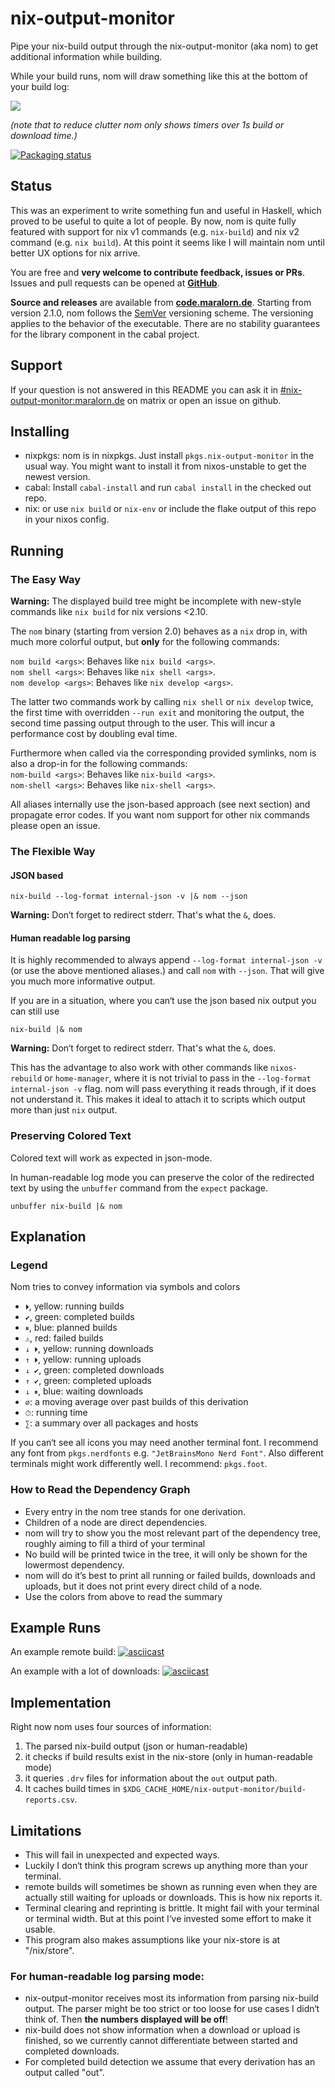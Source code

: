 # nix-output-monitor

Pipe your nix-build output through the nix-output-monitor (aka nom) to get additional information while building.

While your build runs, nom will draw something like this at the bottom of your build log:

![](example-screenshot.png)

*(note that to reduce clutter nom only shows timers over 1s build or download time.)*

[![Packaging status](https://repology.org/badge/vertical-allrepos/nix-output-monitor.svg)](https://repology.org/project/nix-output-monitor/versions)

## Status

This was an experiment to write something fun and useful in Haskell, which proved to be useful to quite a lot of people.
By now, nom is quite fully featured with support for nix v1 commands (e.g. `nix-build`) and nix v2 command (e.g. `nix build`).
At this point it seems like I will maintain nom until better UX options for nix arrive.

You are free and **very welcome to contribute feedback, issues or PRs**.
Issues and pull requests can be opened at **[GitHub](https://github.com/maralorn/nix-output-monitor)**.

**Source and releases** are available from **[code.maralorn.de](https://code.maralorn.de/maralorn/nix-output-monitor/releases)**.
Starting from version 2.1.0, nom follows the [SemVer](https://semver) versioning scheme.
The versioning applies to the behavior of the executable.
There are no stability guarantees for the library component in the cabal project.

## Support

If your question is not answered in this README you can ask it in [#nix-output-monitor:maralorn.de](https://matrix.to/#/#nix-output-monitor:maralorn.de) on matrix or open an issue on github.

## Installing

* nixpkgs: nom is in nixpkgs. Just install `pkgs.nix-output-monitor` in the usual way. You might want to install it from nixos-unstable to get the newest version.
* cabal: Install `cabal-install` and run `cabal install` in the checked out repo.
* nix: or use `nix build` or `nix-env` or include the flake output of this repo in your nixos config.

## Running

### The Easy Way

**Warning:** The displayed build tree might be incomplete with new-style commands like `nix build` for nix versions <2.10.

The `nom` binary (starting from version 2.0) behaves as a `nix` drop in, with much more colorful output, but **only** for the following commands:

`nom build <args>`: Behaves like `nix build <args>`.  
`nom shell <args>`: Behaves like `nix shell <args>`.  
`nom develop <args>`: Behaves like `nix develop <args>`.  

The latter two commands work by calling `nix shell` or `nix develop` twice, the first time with overridden `--run exit` and monitoring the output, the second time passing output through to the user. This will incur a performance cost by doubling eval time.

Furthermore when called via the corresponding provided symlinks, nom is also a drop-in for the following commands:  
`nom-build <args>`: Behaves like `nix-build <args>`.  
`nom-shell <args>`: Behaves like `nix-shell <args>`.  

All aliases internally use the json-based approach (see next section) and propagate error codes.
If you want nom support for other nix commands please open an issue.

### The Flexible Way

#### JSON based
```shell
nix-build --log-format internal-json -v |& nom --json
```
**Warning:** Don‘t forget to redirect stderr. That's what the `&`, does.

#### Human readable log parsing

It is highly recommended to always append `--log-format internal-json -v` (or use the above mentioned aliases.) and call `nom` with `--json`. That will give you much more informative output.

If you are in a situation, where you can‘t use the json based nix output you can still use
```shell
nix-build |& nom
```

**Warning:** Don‘t forget to redirect stderr. That's what the `&`, does.

This has the advantage to also work with other commands like `nixos-rebuild` or `home-manager`, where it is not trivial to pass in the `--log-format internal-json -v` flag. nom will pass everything it reads through, if it does not understand it. This makes it ideal to attach it to scripts which output more than just `nix` output.

### Preserving Colored Text

Colored text will work as expected in json-mode.

In human-readable log mode you can preserve the color of the redirected text by using the `unbuffer` command from the `expect` package.

```shell
unbuffer nix-build |& nom
```

## Explanation

### Legend

Nom tries to convey information via symbols and colors

* `⏵`, yellow: running builds
* `✔`, green: completed builds
* `⏸`, blue: planned builds
* `⚠`, red: failed builds
* `↓ ⏵`, yellow: running downloads
* `↑ ⏵`, yellow: running uploads
* `↓ ✔`, green: completed downloads
* `↑ ✔`, green: completed uploads
* `↓ ⏸`, blue: waiting downloads
* `∅`: a moving average over past builds of this derivation
* `⏱︎`: running time
* `∑`: a summary over all packages and hosts

If you can‘t see all icons you may need another terminal font.
I recommend any font from `pkgs.nerdfonts` e.g. `"JetBrainsMono Nerd Font"`.
Also different terminals might work differently well. I recommend: `pkgs.foot`.

### How to Read the Dependency Graph

* Every entry in the nom tree stands for one derivation.
* Children of a node are direct dependencies.
* nom will try to show you the most relevant part of the dependency tree, roughly aiming to fill a third of your terminal
* No build will be printed twice in the tree, it will only be shown for the lowermost dependency.
* nom will do it’s best to print all running or failed builds, downloads and uploads, but it does not print every direct child of a node.
* Use the colors from above to read the summary

## Example Runs

An example remote build:
[![asciicast](https://asciinema.org/a/KwCh38ujQ9wusHw8kyW4KCMZo.svg)](https://asciinema.org/a/KwCh38ujQ9wusHw8kyW4KCMZo)

An example with a lot of downloads:
[![asciicast](https://asciinema.org/a/7hJXH2iFLEkKxG1lL25lspqNn.svg)](https://asciinema.org/a/7hJXH2iFLEkKxG1lL25lspqNn)

## Implementation

Right now nom uses four sources of information:

1. The parsed nix-build output (json or human-readable)
2. it checks if build results exist in the nix-store (only in human-readable mode)
3. it queries `.drv` files for information about the `out` output path.
4. It caches build times in `$XDG_CACHE_HOME/nix-output-monitor/build-reports.csv`.

## Limitations

* This will fail in unexpected and expected ways.
* Luckily I don‘t think this program screws up anything more than your terminal.
* remote builds will sometimes be shown as running even when they are actually still waiting for uploads or downloads. This is how nix reports it.
* Terminal clearing and reprinting is brittle. It might fail with your terminal or terminal width. But at this point I‘ve invested some effort to make it usable.
* This program also makes assumptions like your nix-store is at "/nix/store".

### For human-readable log parsing mode:
* nix-output-monitor receives most its information from parsing nix-build output. The parser might be too strict or too loose for use cases I didn‘t think of. Then **the numbers displayed will be off**!
* nix-build does not show information when a download or upload is finished, so we currently cannot differentiate between started and completed downloads.
* For completed build detection we assume that every derivation has an output called "out".

